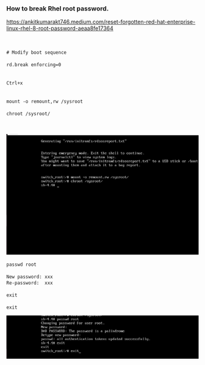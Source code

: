 
###  How to break Rhel root password.


https://ankitkumarakt746.medium.com/reset-forgotten-red-hat-enterprise-linux-rhel-8-root-password-aeaa8fe17364
 

```


# Modify boot sequence

rd.break enforcing=0


Ctrl+x


mount -o remount,rw /sysroot 

chroot /sysroot/



```
![](/1.png)


```
passwd root

New password: xxx
Re-password:  xxx

exit

exit

```


![](/2.png)
